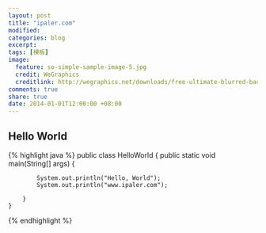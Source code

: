 ```yaml
---
layout: post
title: "ipaler.com"
modified:
categories: blog
excerpt:
tags: [模板]
image:
  feature: so-simple-sample-image-5.jpg
  credit: WeGraphics
  creditlink: http://wegraphics.net/downloads/free-ultimate-blurred-background-pack/
comments: true
share: true
date: 2014-01-01T12:00:00 +08:00
---
```



## Hello World

{% highlight java %}
    public class HelloWorld {
        public static void main(String[] args) {
        
            System.out.println("Hello, World");
            System.out.println("www.ipaler.com");
            
        }
    }
{% endhighlight %}

